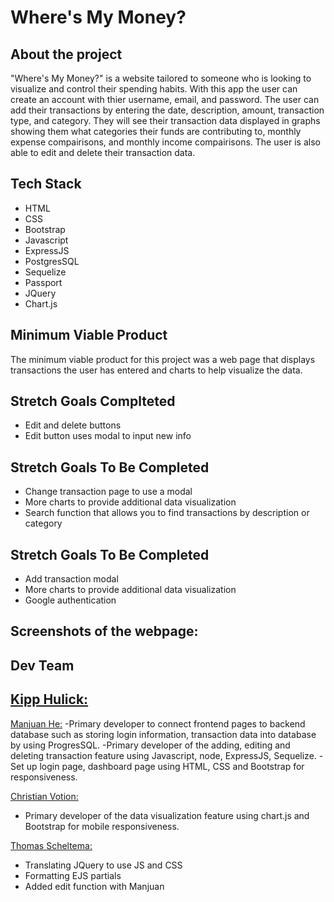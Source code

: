 # Where's My Money?



## About the project


"Where's My Money?" is a website tailored to someone who is looking to visualize and control their spending habits. With this app the user can create an account with thier username, email, and password. The user can add their transactions by entering the date, description, amount, transaction type, and category. They will see their transaction data displayed in graphs showing them what categories their funds are contributing to, monthly expense compairisons, and monthly income compairisons. The user is also able to edit and delete their transaction data.

## Tech Stack

* HTML
* CSS
* Bootstrap
* Javascript
* ExpressJS
* PostgresSQL
* Sequelize
* Passport
* JQuery
* Chart.js


## Minimum Viable Product

The minimum viable product for this project was a web page that displays transactions the user has entered and charts to help visualize the data.

## Stretch Goals Complteted

* Edit and delete buttons
* Edit button uses modal to input new info

## Stretch Goals To Be Completed

* Change transaction page to use a modal
* More charts to provide additional data visualization
* Search function that allows you to find transactions by description or category


## Stretch Goals To Be Completed

* Add transaction modal
* More charts to provide additional data visualization
* Google authentication 

## Screenshots of the webpage:



## Dev Team

[Kipp Hulick:](https://github.com/Battlepigg)
-

[Manjuan He:](https://github.com/Joyhecoder)
-Primary developer to connect frontend pages to backend database such as storing login information, transaction data into database by using ProgresSQL.
-Primary developer of the adding, editing and deleting transaction feature using Javascript, node, ExpressJS, Sequelize. 
-Set up login page, dashboard page using HTML, CSS and Bootstrap for responsiveness.



[Christian Votion:](https://github.com/cvotion)
- Primary developer of the data visualization feature using chart.js and Bootstrap for mobile responsiveness.


[Thomas Scheltema:](https://github.com/scheltemat)

- Translating JQuery to use JS and CSS
- Formatting EJS partials
- Added edit function with Manjuan

